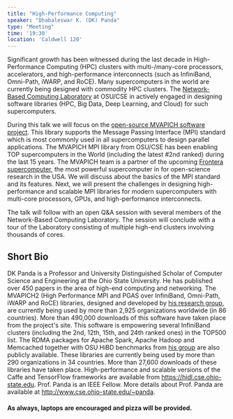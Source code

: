```yaml
---
title: "High-Performance Computing"
speaker: "Dhabaleswar K. (DK) Panda"
type: "Meeting"
time: '19:30'
location: 'Caldwell 120'
---
```


Significant growth has been witnessed during the last decade in High-Performance Computing (HPC) clusters with multi-/many-core processors, accelerators, and high-performance interconnects (such as InfiniBand, Omni-Path, iWARP, and RoCE). Many supercomputers in the world are currently being designed with commodity HPC clusters. The [Network-Based Computing Laboratory](http://nowlab.cse.ohio-state.edu) at OSU/CSE in actively engaged in designing software libraries (HPC, Big Data, Deep Learning, and Cloud) for such supercomputers.

During this talk we will focus on the [open-source MVAPICH software project](http://mvapich.cse.ohio-state.edu). This library supports the Message Passing Interface (MPI) standard which is most commonly used in all supercomputers to design parallel applications. The MVAPICH MPI library from OSU/CSE has been enabling TOP supercomputers in the World (including the latest #2nd ranked) during the last 15 years. The MVAPICH team is a partner of the upcoming [Frontera supercomputer](https://cse.osu.edu/news/2018/08/ohio-state-remains-forefront-supercomputer-advances), the most powerful supercomputer in for open-science research in the USA. We will discuss about the basics of the MPI standard and its features. Next, we will present the challenges in designing high-performance and scalable MPI libraries for modern supercomputers with multi-core processors, GPUs, and high-performance interconnects.

The talk will follow with an open Q&A session with several members of the Network-Based Computing Laboratory. The session will conclude with a tour of the Laboratory consisting of multiple high-end clusters involving thousands of cores.

Short Bio
---------

DK Panda is a Professor and University Distinguished Scholar of
Computer Science and Engineering at the Ohio State University.  He has published over 450 papers in the area of high-end computing and networking.  The MVAPICH2 (High Performance MPI and PGAS over InfiniBand, Omni-Path, iWARP and RoCE) libraries, designed and developed by [his research group](http://mvapich.cse.ohio-state.edu), are currently being used by more than 2,925 organizations worldwide (in 86 countries). More than 490,000 downloads of this software have taken place from the project's site. This software is empowering several InfiniBand clusters (including the 2nd, 12th, 15th, and 24th ranked ones) in the TOP500 list. The RDMA packages for Apache Spark, Apache Hadoop and Memcached together with OSU HiBD benchmarks from [his group](http://hibd.cse.ohio-state.edu) are also publicly available.  These libraries are currently being used by more than 290 organizations in 34 countries. More than 27,600 downloads of these libraries have taken place. High-performance and scalable versions of the Caffe and TensorFlow frameworks are available from https://hidl.cse.ohio-state.edu. Prof. Panda is an IEEE Fellow. More details about Prof. Panda are available at http://www.cse.ohio-state.edu/~panda.

#### As always, laptops are encouraged and pizza will be provided.
